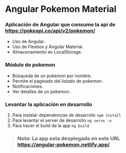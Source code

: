 # Angular Pokemon Material

### Aplicación de Angular que consume la api de https://pokeapi.co/api/v2/pokemon/
- Uso de Angular.
- Uso de Flexbox y Angular Material.  
- Almacenamiento en LocalStorage.

### Módulo de pokemon
- Búsqueda de un pokemon por nombre.
- Permite el paginado del listado de pokemon.
- Notificaciones.
- Ver detalles de un pokemon.

### Levantar la aplicación en desarrollo
1. Para instalar dependencias de desarrollo ```npm install```
2. Para levantar el server de desarrollo ```ng serve -o```
3. Para hacer el build de la app ```ng build``` 

> ### Nota: La app esta desplegada en este URL https://angular-pokemon.netlify.app/
